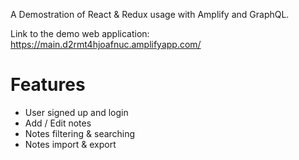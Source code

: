 A Demostration of React & Redux usage with Amplify and GraphQL.

Link to the demo web application: <a>https://main.d2rmt4hjoafnuc.amplifyapp.com/</a>

# Features

- User signed up and login
- Add / Edit notes
- Notes filtering & searching
- Notes import & export
